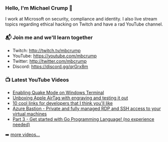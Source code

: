 ### Hello, I'm Michael Crump 👋

I work at Microsoft on security, compliance and identity. I also live stream topics regarding ethical hacking on Twitch and have a rad YouTube channel. 

### 📬 Join me and we'll learn together

- Twitch: http://twitch.tv/mbcrump
- YouTube: https://youtube.com/mbcrump
- Twitter: http://twitter.com/mbcrump
- Discord: https://discord.gg/qrGrx8m

### 📺 Latest YouTube Videos

<!-- YOUTUBE:START -->
- [Enabling Quake Mode on Windows Terminal](https://www.youtube.com/watch?v=vVy8XnDnslU)
- [Unboxing Apple AirTag with engraving and testing it out](https://www.youtube.com/watch?v=exBMOkWoCzI)
- [10 cool links for developers that I think you'll like](https://www.youtube.com/watch?v=D_pA19TB-Kk)
- [Azure Bastion - Private and fully managed RDP and SSH access to your virtual machines](https://www.youtube.com/watch?v=qzCaXUIcG_Q)
- [Part 3 - Get started with Go Programming Language! (no experience needed)](https://www.youtube.com/watch?v=MRavAhhge2w)
<!-- YOUTUBE:END -->

➡️ [more videos...](https://youtube.com/mbcrump)

